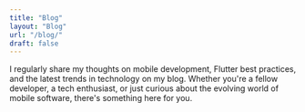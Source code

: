 ```yaml
---
title: "Blog"
layout: "Blog"
url: "/blog/"
draft: false
---
```

I regularly share my thoughts on mobile development, Flutter best practices, and the latest trends in technology on my blog. Whether you're a fellow developer, a tech enthusiast, or just curious about the evolving world of mobile software, there's something here for you.